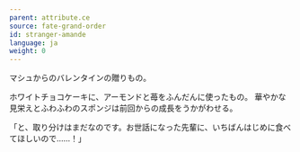 ```yaml
---
parent: attribute.ce
source: fate-grand-order
id: stranger-amande
language: ja
weight: 0
---
```


マシュからのバレンタインの贈りもの。

ホワイトチョコケーキに、アーモンドと苺をふんだんに使ったもの。
華やかな見栄えとふわふわのスポンジは前回からの成長をうかがわせる。

「と、取り分けはまだなのです。お世話になった先輩に、いちばんはじめに食べてほしいので……！」
